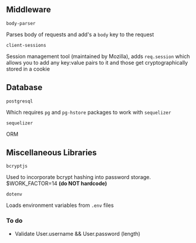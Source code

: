 ## Middleware
```
body-parser
```
Parses body of requests and add's a `body` key to the request

```
client-sessions
```
Session management tool (maintained by Mozilla), adds `req.session` which allows you to add any key:value pairs to it and those get cryptographically stored in a cookie

## Database
```
postgresql
``` 
Which requires `pg` and `pg-hstore` packages to work with `sequelizer`

```
sequelizer
```
ORM

## Miscellaneous Libraries
```
bcryptjs
```
Used to incorporate bcrypt hashing into password storage.
$WORK_FACTOR=14 **(do NOT hardcode)**

```
dotenv
```
Loads environment variables from `.env` files


### To do
- Validate User.username && User.password (length)